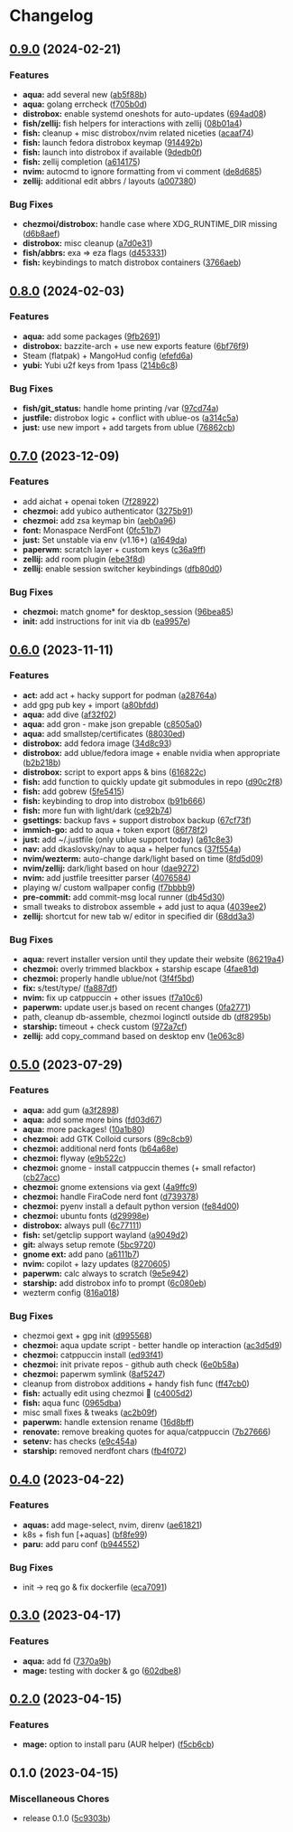 # Changelog

## [0.9.0](https://github.com/scottames/dots/compare/v0.8.0...v0.9.0) (2024-02-21)


### Features

* **aqua:** add several new ([ab5f88b](https://github.com/scottames/dots/commit/ab5f88b6f3ba6eb5306e83b55124dddf04469907))
* **aqua:** golang errcheck ([f705b0d](https://github.com/scottames/dots/commit/f705b0dc990b4e1ea8714808e863b6658c261b09))
* **distrobox:** enable systemd oneshots for auto-updates ([694ad08](https://github.com/scottames/dots/commit/694ad08686c979fcda3d81686adb10c267739d9c))
* **fish/zellij:** fish helpers for interactions with zellij ([08b01a4](https://github.com/scottames/dots/commit/08b01a4754a8fe725a5e106d0c0a96d6751c34ae))
* **fish:** cleanup + misc distrobox/nvim related niceties ([acaaf74](https://github.com/scottames/dots/commit/acaaf7489497952fa2194bdb26136e18f523f475))
* **fish:** launch fedora distrobox keymap ([914492b](https://github.com/scottames/dots/commit/914492b4406454fa4ba84e56589e8570d19b64b8))
* **fish:** launch into distrobox if available ([9dedb0f](https://github.com/scottames/dots/commit/9dedb0f8797d26d2fe2b8607e5dfc4af7b51c9d6))
* **fish:** zellij completion ([a614175](https://github.com/scottames/dots/commit/a61417543d42774fe70ece777731b0adcc1bf814))
* **nvim:** autocmd to ignore formatting from vi comment ([de8d685](https://github.com/scottames/dots/commit/de8d685037c1feb5d9b891dd0dacc7b38608fd08))
* **zellij:** additional edit abbrs / layouts ([a007380](https://github.com/scottames/dots/commit/a007380b8117b60ddc4791b13f34d9b8c471b0bc))


### Bug Fixes

* **chezmoi/distrobox:** handle case where XDG_RUNTIME_DIR missing ([d6b8aef](https://github.com/scottames/dots/commit/d6b8aef635cec11c764c109635e1a68d5c3bc991))
* **distrobox:** misc cleanup ([a7d0e31](https://github.com/scottames/dots/commit/a7d0e314d28f6ae47c1ce834bdd88d689a1613db))
* **fish/abbrs:** exa =&gt; eza flags ([d453331](https://github.com/scottames/dots/commit/d45333105b36e900bcfc9831970e667541a6c51b))
* **fish:** keybindings to match distrobox containers ([3766aeb](https://github.com/scottames/dots/commit/3766aebf84d9bb7832cf44f2d6d3790ee6fd2901))

## [0.8.0](https://github.com/scottames/dots/compare/v0.7.0...v0.8.0) (2024-02-03)


### Features

* **aqua:** add some packages ([9fb2691](https://github.com/scottames/dots/commit/9fb26916b8c77f94b432cbc4cc054802eecbecbc))
* **distrobox:** bazzite-arch + use new exports feature ([6bf76f9](https://github.com/scottames/dots/commit/6bf76f9a13a5dacf60926884662e85820a9855b4))
* Steam (flatpak) + MangoHud config ([efefd6a](https://github.com/scottames/dots/commit/efefd6a5149e1d800e092095cea5d911900b46fc))
* **yubi:** Yubi u2f keys from 1pass ([214b6c8](https://github.com/scottames/dots/commit/214b6c8a65ed75577eac1bcb7ad51c12d3af4928))


### Bug Fixes

* **fish/git_status:** handle home printing /var ([97cd74a](https://github.com/scottames/dots/commit/97cd74af1e5ff9b001b073e64cc46c0bef5feb4e))
* **justfile:** distrobox logic + conflict with ublue-os ([a314c5a](https://github.com/scottames/dots/commit/a314c5a7e39fee845020577ecedb08d7dcf1cfbe))
* **just:** use new import + add targets from ublue ([76862cb](https://github.com/scottames/dots/commit/76862cbe1f46109770c2cca00c6a85364bddc08a))

## [0.7.0](https://github.com/scottames/dots/compare/v0.6.0...v0.7.0) (2023-12-09)


### Features

* add aichat + openai token ([7f28922](https://github.com/scottames/dots/commit/7f28922dd56a910cad9402df1abc5d65d0ddc835))
* **chezmoi:** add yubico authenticator ([3275b91](https://github.com/scottames/dots/commit/3275b914d5a4b2ca61c7fa404f38121d3c9e928d))
* **chezmoi:** add zsa keymap bin ([aeb0a96](https://github.com/scottames/dots/commit/aeb0a9632defdd2298000fa03e6c401b83cdb725))
* **font:** Monaspace NerdFont ([0fc51b7](https://github.com/scottames/dots/commit/0fc51b7c88c8664264bdedb145f7282daf58980d))
* **just:** Set unstable via env (v1.16+) ([a1649da](https://github.com/scottames/dots/commit/a1649da09db831b03c3b261c2ab7edf473cef027))
* **paperwm:** scratch layer + custom keys ([c36a9ff](https://github.com/scottames/dots/commit/c36a9ff75c001bc61bd008c36450650482044900))
* **zellij:** add room plugin ([ebe3f8d](https://github.com/scottames/dots/commit/ebe3f8d4d93af3c2a1b5c5b2fc8462b2a97d82c1))
* **zellij:** enable session switcher keybindings ([dfb80d0](https://github.com/scottames/dots/commit/dfb80d056e534f1c62985c8982a53f783d84a16d))


### Bug Fixes

* **chezmoi:** match gnome* for desktop_session ([96bea85](https://github.com/scottames/dots/commit/96bea85d2adac0876922cdd07a9dc49168bc2650))
* **init:** add instructions for init via db ([ea9957e](https://github.com/scottames/dots/commit/ea9957e7e5a6a27a71e20301f7642cd48bf3dd9f))

## [0.6.0](https://github.com/scottames/dots/compare/v0.5.0...v0.6.0) (2023-11-11)


### Features

* **act:** add act + hacky support for podman ([a28764a](https://github.com/scottames/dots/commit/a28764a8cf38bfc2c73e60b48962dd6e7c0003f7))
* add gpg pub key + import ([a80bfdd](https://github.com/scottames/dots/commit/a80bfddbb66284ad8ccc69ebbc5536d5364bb733))
* **aqua:** add dive ([af32f02](https://github.com/scottames/dots/commit/af32f02f5f78907a61a7f371c184663184189575))
* **aqua:** add gron - make json grepable ([c8505a0](https://github.com/scottames/dots/commit/c8505a02e34caedd607091e2792c629cc16db245))
* **aqua:** add smallstep/certificates ([88030ed](https://github.com/scottames/dots/commit/88030ed80b7afd6f888160bddea0950d8a293558))
* **distrobox:** add fedora image ([34d8c93](https://github.com/scottames/dots/commit/34d8c932e9cbd09d735b151ee2a50ba873f5e91b))
* **distrobox:** add ublue/fedora image + enable nvidia when appropriate ([b2b218b](https://github.com/scottames/dots/commit/b2b218b52959c0210eeaad9e7fd0d0218356427b))
* **distrobox:** script to export apps & bins ([616822c](https://github.com/scottames/dots/commit/616822cbe8598229a722963dd2d9bd5d249dd9de))
* **fish:** add function to quickly update git submodules in repo ([d90c2f8](https://github.com/scottames/dots/commit/d90c2f8d75d62f19616e2740c936d0c9c6981ae2))
* **fish:** add gobrew ([5fe5415](https://github.com/scottames/dots/commit/5fe5415c2c114c991fe6cc8899e4fdb1c6e24435))
* **fish:** keybinding to drop into distrobox ([b91b666](https://github.com/scottames/dots/commit/b91b666e201c25993b5a69875095fde1dbbb929f))
* **fish:** more fun with light/dark ([ce92b74](https://github.com/scottames/dots/commit/ce92b74ca5b7148fad12ed4492394e1c206ebb1d))
* **gsettings:** backup favs + support distrobox backup ([67cf73f](https://github.com/scottames/dots/commit/67cf73fa07d7b4d2012246254d21ab5aad778924))
* **immich-go:** add to aqua + token export ([86f78f2](https://github.com/scottames/dots/commit/86f78f20fa7be46366c154d1d9f7fb433c6f9106))
* **just:** add ~/.justfile (only ublue support today) ([a61c8e3](https://github.com/scottames/dots/commit/a61c8e38b8391d636a62ab9d42966e589f69cb93))
* **nav:** add dkaslovsky/nav to aqua + helper funcs ([37f554a](https://github.com/scottames/dots/commit/37f554a04974fc9dd805de937c74755f30414a06))
* **nvim/wezterm:** auto-change dark/light based on time ([8fd5d09](https://github.com/scottames/dots/commit/8fd5d0979589c0d01f7e53ac622ead78f9e53205))
* **nvim/zellij:** dark/light based on hour ([dae9272](https://github.com/scottames/dots/commit/dae92723938368d7f8aad086d9f94d2867f5523a))
* **nvim:** add justfile treesitter parser ([4076584](https://github.com/scottames/dots/commit/4076584c5dcffb7f138d783a65f2f9ca3204192f))
* playing w/ custom wallpaper config ([f7bbbb9](https://github.com/scottames/dots/commit/f7bbbb9abd07d29bce85fab2f034760df83d7207))
* **pre-commit:** add commit-msg local runner ([db45d30](https://github.com/scottames/dots/commit/db45d30553badaaead31e21f5cd218c9314fd16d))
* small tweaks to distrobox assemble + add just to aqua ([4039ee2](https://github.com/scottames/dots/commit/4039ee226cb6f273106255784d40ff2c58cc7f01))
* **zellij:** shortcut for new tab w/ editor in specified dir ([68dd3a3](https://github.com/scottames/dots/commit/68dd3a39fdcf951ebf4634fa674b9fc12cc98209))


### Bug Fixes

* **aqua:** revert installer version until they update their website ([86219a4](https://github.com/scottames/dots/commit/86219a43fad64f56b462ab7fd07f66fa15235837))
* **chezmoi:** overly trimmed blackbox + starship escape ([4fae81d](https://github.com/scottames/dots/commit/4fae81d4cd9dda966db45c1ef98cd6511c61a98e))
* **chezmoi:** properly handle ublue/not ([3f4f5bd](https://github.com/scottames/dots/commit/3f4f5bd7185c75423adc2eaf8e256d6e6dda97c5))
* **fix:** s/test/type/ ([fa887df](https://github.com/scottames/dots/commit/fa887df1209cf9de196ef32da884cf234e37d0a8))
* **nvim:** fix up catppuccin + other issues ([f7a10c6](https://github.com/scottames/dots/commit/f7a10c6e3b576ec4a66bfbe8ec2cde7c85e5dbf6))
* **paperwm:** update user.js based on recent changes ([0fa2771](https://github.com/scottames/dots/commit/0fa27715b6fcaced25a8d4670bf0fb38974e4856))
* path, cleanup db-assemble, chezmoi loginctl outside db ([df8295b](https://github.com/scottames/dots/commit/df8295be8d3b3cf80caeb4eccb8efadca66bae65))
* **starship:** timeout + check custom ([972a7cf](https://github.com/scottames/dots/commit/972a7cf2e9d4068c6b1b0a7d6baee8654bf14065))
* **zellij:** add copy_command based on desktop env ([1e063c8](https://github.com/scottames/dots/commit/1e063c821908c9ee3752f987f5c973e147e631e9))

## [0.5.0](https://github.com/scottames/dots/compare/v0.4.0...v0.5.0) (2023-07-29)


### Features

* **aqua:** add gum ([a3f2898](https://github.com/scottames/dots/commit/a3f2898975f7704a47d9459ddc953422ffcf9b4a))
* **aqua:** add some more bins ([fd03d67](https://github.com/scottames/dots/commit/fd03d677aa7e526bfbd601306769cfc4e0e504c9))
* **aqua:** more packages! ([10a1b80](https://github.com/scottames/dots/commit/10a1b80925aba8d81bfbab88f847d54b1b43743f))
* **chezmoi:** add GTK Colloid cursors ([89c8cb9](https://github.com/scottames/dots/commit/89c8cb9cc329749bc074eb5099d8ab9cc918d35d))
* **chezmoi:** additional nerd fonts ([b64a68e](https://github.com/scottames/dots/commit/b64a68eabb1dacd2f560b5f0ce8b3a1a17758f67))
* **chezmoi:** flyway ([e9b522c](https://github.com/scottames/dots/commit/e9b522ca6a5e17d40de1aa118cb2be7034d085ea))
* **chezmoi:** gnome - install catppuccin themes (+ small refactor) ([cb27acc](https://github.com/scottames/dots/commit/cb27acc505eb3fa87005775bfbe76249f113b938))
* **chezmoi:** gnome extensions via gext ([4a9ffc9](https://github.com/scottames/dots/commit/4a9ffc94c7212af6530cdba8627c61a1bf8e8205))
* **chezmoi:** handle FiraCode nerd font ([d739378](https://github.com/scottames/dots/commit/d73937887948c675c81e820d024da3e2eb7dc76a))
* **chezmoi:** pyenv install a default python version ([fe84d00](https://github.com/scottames/dots/commit/fe84d00386fdcc3d23f4c196a8a962be2952c09a))
* **chezmoi:** ubuntu fonts ([d29998e](https://github.com/scottames/dots/commit/d29998e95bfab3b4990479221b3c2b374bd6328e))
* **distrobox:** always pull ([6c77111](https://github.com/scottames/dots/commit/6c77111a1f78e4527aad111b3e20c2255e1a8ca1))
* **fish:** set/getclip support wayland ([a9049d2](https://github.com/scottames/dots/commit/a9049d2c40ae722ea4bd3959ab5a37b0b1951f96))
* **git:** always setup remote ([5bc9720](https://github.com/scottames/dots/commit/5bc9720a76053dc4425c3e11994dfe1dad1a30c3))
* **gnome ext:** add pano ([a6111b7](https://github.com/scottames/dots/commit/a6111b7b26791ab66a123a3c585e36d1ba93c41a))
* **nvim:** copilot + lazy updates ([8270605](https://github.com/scottames/dots/commit/8270605ec6d5ee9cbf943478d4cb72a317d270e9))
* **paperwm:** calc always to scratch ([9e5e942](https://github.com/scottames/dots/commit/9e5e942aad39a462e693641f758db7a4be93c29a))
* **starship:** add distrobox info to prompt ([6c080eb](https://github.com/scottames/dots/commit/6c080eb7ff3c7b3d6828de44bd096b3053e8a2b4))
* wezterm config ([816a018](https://github.com/scottames/dots/commit/816a018fa5e0811ef1043e92672ccb4f89260508))


### Bug Fixes

* chezmoi gext + gpg init ([d995568](https://github.com/scottames/dots/commit/d99556839a81da961a08154ccf921c9b78ea6201))
* **chezmoi:** aqua update script - better handle op interaction ([ac3d5d9](https://github.com/scottames/dots/commit/ac3d5d919e8662076e46c897d059053817d0ff8a))
* **chezmoi:** catppuccin install ([ed93f41](https://github.com/scottames/dots/commit/ed93f41a0ec44d37734a9b5f91e663687fa11c05))
* **chezmoi:** init private repos - github auth check ([6e0b58a](https://github.com/scottames/dots/commit/6e0b58a97df48018fa7a5a34da934b3e3fa3d857))
* **chezmoi:** paperwm symlink ([8af5247](https://github.com/scottames/dots/commit/8af5247254ac6b5a87bd3770f0db2279fded1b6c))
* cleanup from distrobox additions + handy fish func ([ff47cb0](https://github.com/scottames/dots/commit/ff47cb07a2de4f01c9fcc586274fe231652f0e8a))
* **fish:** actually edit using chezmoi 🤦 ([c4005d2](https://github.com/scottames/dots/commit/c4005d2f36ff26cda1c4c8ce0882d86c9f33de31))
* **fish:** aqua func ([0965dba](https://github.com/scottames/dots/commit/0965dba3961765f835418b71b141f30d04079508))
* misc small fixes & tweaks ([ac2b09f](https://github.com/scottames/dots/commit/ac2b09f232abbe68843451e912bb790a9260eb87))
* **paperwm:** handle extension rename ([16d8bff](https://github.com/scottames/dots/commit/16d8bffdb6db33d543fdd6c1411d2be271a6cb4d))
* **renovate:** remove breaking quotes for aqua/catppuccin ([7b27666](https://github.com/scottames/dots/commit/7b2766669095ebcb4e256fe007ae39b521879a4d))
* **setenv:** has checks ([e9c454a](https://github.com/scottames/dots/commit/e9c454a8b1f61d6238d5b9b3f5f3340b488067ce))
* **starship:** removed nerdfont chars ([fb4f072](https://github.com/scottames/dots/commit/fb4f07239503d1fa524dfd696d519588a4a0fbef))

## [0.4.0](https://github.com/scottames/dots/compare/v0.3.0...v0.4.0) (2023-04-22)


### Features

* **aquas:** add mage-select, nvim, direnv ([ae61821](https://github.com/scottames/dots/commit/ae61821376e3ca8573a7229942a5501e7b4fe546))
* k8s + fish fun [+aquas] ([bf8fe99](https://github.com/scottames/dots/commit/bf8fe99ed03f74157ce50a23f86841a917ada8a7))
* **paru:** add paru conf ([b944552](https://github.com/scottames/dots/commit/b9445529e10fb70fef6b1ecc03ea51cb0cfb42c5))


### Bug Fixes

* init -&gt; req go & fix dockerfile ([eca7091](https://github.com/scottames/dots/commit/eca7091a563bb939308e43188913f9659d102891))

## [0.3.0](https://github.com/scottames/dots/compare/v0.2.0...v0.3.0) (2023-04-17)


### Features

* **aqua:** add fd ([7370a9b](https://github.com/scottames/dots/commit/7370a9b13277ade6e5e609d00174b13048a63d80))
* **mage:** testing with docker & go ([602dbe8](https://github.com/scottames/dots/commit/602dbe82e5abfea4cff6cba64feb7022c46282fe))

## [0.2.0](https://github.com/scottames/dots/compare/v0.1.0...v0.2.0) (2023-04-15)


### Features

* **mage:** option to install paru (AUR helper) ([f5cb6cb](https://github.com/scottames/dots/commit/f5cb6cb8b1f7eedf31865bd470f01ad6bb3ffe06))

## 0.1.0 (2023-04-15)


### Miscellaneous Chores

* release 0.1.0 ([5c9303b](https://github.com/scottames/dots/commit/5c9303b6ad747d5df5db66057b3d964f913cd89d))
